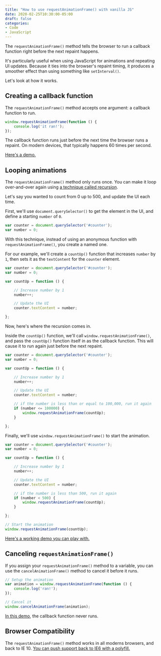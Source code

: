 ```yaml
---
title: "How to use requestAnimationFrame() with vanilla JS"
date: 2020-02-25T10:30:00-05:00
draft: false
categories:
- Code
- JavaScript
---
```


The `requestAnimationFrame()` method tells the browser to run a callback function right before the next repaint happens.

It's particularly useful when using JavaScript for animations and repeating UI updates. Because it ties into the browser's repaint timing, it produces a smoother effect than using something like `setInterval()`.

Let's look at how it works.

## Creating a callback function

The `requestAnimationFrame()` method accepts one argument: a callback function to run.

```js
window.requestAnimationFrame(function () {
	console.log('it ran!');
});
```

The callback function runs just before the next time the browser runs a repaint. On modern devices, that typically happens 60 times per second.

[Here's a demo.](https://codepen.io/cferdinandi/pen/abOpamO)

## Looping animations

The `requestAnimationFrame()` method only runs once. You can make it loop over-and-over again using [a technique called recursion](/recursion-with-vanilla-javascript/).

Let's say you wanted to count from 0 up to 500, and update the UI each time.

First, we'll use `document.querySelector()` to get the element in the UI, and define a starting `number` of `0`.

```js
var counter = document.querySelector('#counter');
var number = 0;
```

With this technique, instead of using an anonymous function with `requestAnimationFrame()`, you create a named one.

For our example, we'll create a `countUp()` function that increases `number` by `1`, then sets it as the `textContent` for the  `counter` element.

```js
var counter = document.querySelector('#counter');
var number = 0;

var countUp = function () {

	// Increase number by 1
	number++;

	// Update the UI
	counter.textContent = number;

};
```

Now, here's where the recursion comes in.

Inside the `countUp()` function, we'll call `window.requestAnimationFrame()`, and pass the `countUp()` function itself in as the callback function. This will cause it to run again just before the next repaint.

```js
var counter = document.querySelector('#counter');
var number = 0;

var countUp = function () {

	// Increase number by 1
	number++;

	// Update the UI
	counter.textContent = number;

	// if the number is less than or equal to 100,000, run it again
	if (number <= 100000) {
		window.requestAnimationFrame(countUp);
	}

};
```

Finally, we'll use `window.requestAnimationFrame()` to start the animation.

```js
var counter = document.querySelector('#counter');
var number = 0;

var countUp = function () {

	// Increase number by 1
	number++;

	// Update the UI
	counter.textContent = number;

	// if the number is less than 500, run it again
	if (number < 500) {
		window.requestAnimationFrame(countUp);
	}

};

// Start the animation
window.requestAnimationFrame(countUp);
```

[Here's a working demo you can play with.](https://codepen.io/cferdinandi/pen/MWwJqpd)

## Canceling `requestAnimationFrame()`

If you assign your `requestAnimationFrame()` method to a variable, you can use the `cancelAnimationFrame()` method to cancel it before it runs.

```js
// Setup the animation
var animation = window.requestAnimationFrame(function () {
	console.log('ran!');
});

// Cancel it
window.cancelAnimationFrame(animation);
```

[In this demo](https://codepen.io/cferdinandi/pen/wvagEex), the callback function never runs.

## Browser Compatibility

The `requestAnimationFrame()` method works in all moderns browsers, and back to IE 10. [You can push support back to IE6 with a polyfill.](https://vanillajstoolkit.com/polyfills/requestanimationframe/)